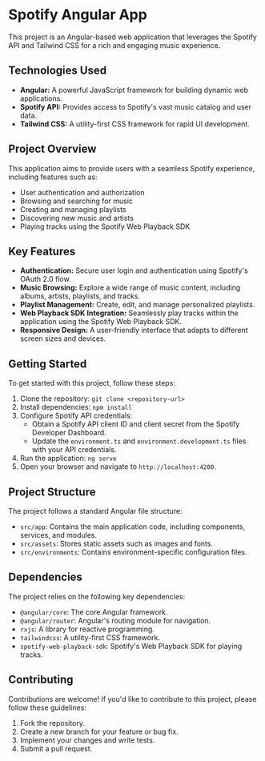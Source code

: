 # Spotify Angular App

This project is an Angular-based web application that leverages the Spotify API and Tailwind CSS for a rich and engaging music experience.

## Technologies Used

*   **Angular:** A powerful JavaScript framework for building dynamic web applications.
*   **Spotify API:** Provides access to Spotify's vast music catalog and user data.
*   **Tailwind CSS:** A utility-first CSS framework for rapid UI development.

## Project Overview

This application aims to provide users with a seamless Spotify experience, including features such as:

*   User authentication and authorization
*   Browsing and searching for music
*   Creating and managing playlists
*   Discovering new music and artists
*   Playing tracks using the Spotify Web Playback SDK

## Key Features

*   **Authentication:** Secure user login and authentication using Spotify's OAuth 2.0 flow.
*   **Music Browsing:** Explore a wide range of music content, including albums, artists, playlists, and tracks.
*   **Playlist Management:** Create, edit, and manage personalized playlists.
*   **Web Playback SDK Integration:** Seamlessly play tracks within the application using the Spotify Web Playback SDK.
*   **Responsive Design:** A user-friendly interface that adapts to different screen sizes and devices.

## Getting Started

To get started with this project, follow these steps:

1.  Clone the repository: `git clone <repository-url>`
2.  Install dependencies: `npm install`
3.  Configure Spotify API credentials:
    *   Obtain a Spotify API client ID and client secret from the Spotify Developer Dashboard.
    *   Update the `environment.ts` and `environment.development.ts` files with your API credentials.
4.  Run the application: `ng serve`
5.  Open your browser and navigate to `http://localhost:4200`.

## Project Structure

The project follows a standard Angular file structure:

*   `src/app`: Contains the main application code, including components, services, and modules.
*   `src/assets`: Stores static assets such as images and fonts.
*   `src/environments`: Contains environment-specific configuration files.

## Dependencies

The project relies on the following key dependencies:

*   `@angular/core`: The core Angular framework.
*   `@angular/router`: Angular's routing module for navigation.
*   `rxjs`: A library for reactive programming.
*   `tailwindcss`: A utility-first CSS framework.
*   `spotify-web-playback-sdk`: Spotify's Web Playback SDK for playing tracks.

## Contributing

Contributions are welcome! If you'd like to contribute to this project, please follow these guidelines:

1.  Fork the repository.
2.  Create a new branch for your feature or bug fix.
3.  Implement your changes and write tests.
4.  Submit a pull request.

